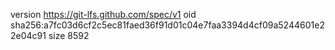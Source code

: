 version https://git-lfs.github.com/spec/v1
oid sha256:a7fc03d6cf2c5ec81faed36f91d01c04e7faa3394d4cf09a5244601e22e04c91
size 8592
